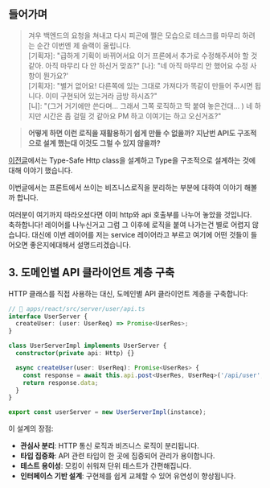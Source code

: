 ## 들어가며

> 겨우 백엔드의 요청을 쳐내고 다시 피곤에 쩔은 모습으로 테스크를 마무리 하려는 순간 이번엔 제 슬랙이 울립니다.  
> [기획자]: "급하게 기획이 바뀌어서요 이거 프론에서 추가로 수정해주셔야 할 것 같아. 아직 마무리 다 안 하신거 맞죠?"
> [나]: "네 아직 마무리 안 했어요 수정 사항이 뭔가요?'  
> [기획자]: "별거 없어요! 다른쪽에 있는 그대로 가져다가 똑같이 만들어 주시면 됩니다. 이미 구현되어 있는거라 금방 하시죠?"  
> [니]: "(그거 거기에만 쓴다며... 그래서 그쪽 로직하고 딱 붙여 놓은건대... ) 네 하지만 시간은 좀 걸릴 것 같아요 PM 하고 이여기는 하고 오신거죠?"

> **어떻게 하면 이런 로직을 재활용하기 쉽게 만들 수 없을까? 지난번 API도 구조적으로 설계 했는대 이것도 그럴 수 있지 않을까?**

[이전글](https://velog.io/@rewq5991/typescript-project-api-di-design)에서는 Type-Safe Http class을 설계하고 Type을 구조적으로 설계하는 것에 대해 이야기 했습니다.

이번글에서는 프론트에서 쓰이는 비즈니스로직을 분리하는 부분에 대하여 이야기 해볼까 합니다.

여러분이 여기까지 따라오셨다면 이미 http와 api 호출부를 나누어 놓았을 것입니다.  
축하합니다! 레이어를 나누신거고 그럼 그 이후에 로직을 붙여 나가는건 별로 어렵지 않습니다.
대신에 이번 레이어를 저는 service 레이어라고 부르고 여기에 어떤 것들이 들어오면 좋은지에대해서 설명드리겠습니다.

## 3. 도메인별 API 클라이언트 계층 구축

HTTP 클래스를 직접 사용하는 대신, 도메인별 API 클라이언트 계층을 구축합니다:

```typescript
// 📁 apps/react/src/server/user/api.ts
interface UserServer {
  createUser: (user: UserReq) => Promise<UserRes>;
}

class UserServerImpl implements UserServer {
  constructor(private api: Http) {}

  async createUser(user: UserReq): Promise<UserRes> {
    const response = await this.api.post<UserRes, UserReq>('/api/user', user);
    return response.data;
  }
}

export const userServer = new UserServerImpl(instance);
```

이 설계의 장점:

- **관심사 분리**: HTTP 통신 로직과 비즈니스 로직이 분리됩니다.
- **타입 집중화**: API 관련 타입이 한 곳에 집중되어 관리가 용이합니다.
- **테스트 용이성**: 모킹이 쉬워져 단위 테스트가 간편해집니다.
- **인터페이스 기반 설계**: 구현체를 쉽게 교체할 수 있어 유연성이 향상됩니다.
